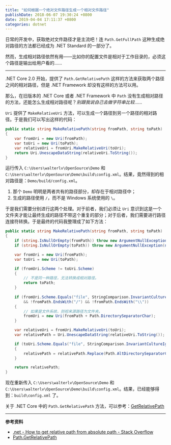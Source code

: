 ```yaml
---
title: "如何根据一个绝对文件路径生成一个相对文件路径"
publishDate: 2018-06-07 19:30:24 +0800
date: 2019-04-04 17:11:37 +0800
categories: dotnet
---
```


日常的开发中，获取绝对文件路径才是主流吧！连 `Path.GetFullPath` 这种生成绝对路径的方法都已经成为 .NET Standard 的一部分了。

然而，生成相对路径依然有用——比如你的配置文件是相对于工作目录的，必须这个路径是输出给用户看的……

---

.NET Core 2.0 开始，提供了 `Path.GetRelativePath` 这样的方法来获取两个路径之间的相对路径，但是 .NET Framework 却没有这样的方法可以用。

那么，在旧版本的 .NET Core 或者 .NET Framework 中 `Path` 没有生成相对路径的方法，还能怎么生成相对路径呢？*别跟我说自己去做字符串比较……*

`Uri` 提供了 `MakeRelativeUri` 方法，可以生成一个路径到另一个路径的相对路径。于是我们可以写出这样的代码：

```csharp
public static string MakeRelativePath(string fromPath, string toPath)
{
    var fromUri = new Uri(fromPath);
    var toUri = new Uri(toPath);
    var relativeUri = fromUri.MakeRelativeUri(toUri);
    return Uri.UnescapeDataString(relativeUri.ToString());
}
```

运行传入 `C:\Users\walterlv\OpenSource\Demo` 和 `C:\Users\walterlv\OpenSource\Demo\build\config.xml`。结果，竟然得到的相对路径是：`Demo/build/config.xml`。

1. 那个 `Demo` 明明是两者共有的路径部分，却存在于相对路径中；
1. 生成的路径使用 `/`，而不是 Windows 系统使用的 `\`。

于是我们需要分别进行这两个处理。对于前者，我们必须让 `Uri` 意识到这是一个文件夹才能让最终生成的路径不带这个重复的部分；对于后者，我们需要进行路径连接符转换。于是最终的代码我整理成了如下方法：

```csharp
public static string MakeRelativePath(string fromPath, string toPath)
{
    if (string.IsNullOrEmpty(fromPath)) throw new ArgumentNullException(nameof(fromPath));
    if (string.IsNullOrEmpty(toPath)) throw new ArgumentNullException(nameof(toPath));

    var fromUri = new Uri(fromPath);
    var toUri = new Uri(toPath);

    if (fromUri.Scheme != toUri.Scheme)
    {
        // 不是同一种路径，无法转换成相对路径。
        return toPath;
    }
    
    if (fromUri.Scheme.Equals("file", StringComparison.InvariantCultureIgnoreCase)
        && !fromPath.EndsWith("/") && !fromPath.EndsWith("\\"))
    {
        // 如果是文件系统，则视来源路径为文件夹。
        fromUri = new Uri(fromPath + Path.DirectorySeparatorChar);
    }

    var relativeUri = fromUri.MakeRelativeUri(toUri);
    var relativePath = Uri.UnescapeDataString(relativeUri.ToString());

    if (toUri.Scheme.Equals("file", StringComparison.InvariantCultureIgnoreCase))
    {
        relativePath = relativePath.Replace(Path.AltDirectorySeparatorChar, Path.DirectorySeparatorChar);
    }

    return relativePath;
}
```

现在重新传入 `C:\Users\walterlv\OpenSource\Demo` 和 `C:\Users\walterlv\OpenSource\Demo\build\config.xml`。结果，已经能够得到：`build\config.xml` 了。

关于 .NET Core 中的 `Path.GetRelativePath` 方法，可以参考：[GetRelativePath](https://source.dot.net/#System.Private.CoreLib/shared/System/IO/Path.cs,4aa697c72b567ed8,references)

---

**参考资料**

- [.net - How to get relative path from absolute path - Stack Overflow](https://stackoverflow.com/q/275689/6233938)
- [Path.GetRelativePath](https://source.dot.net/#System.Private.CoreLib/shared/System/IO/Path.cs,4aa697c72b567ed8,references)
